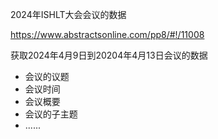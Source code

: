 2024年ISHLT大会会议的数据

https://www.abstractsonline.com/pp8/#!/11008

获取2024年4月9日到20204年4月13日会议的数据
- 会议的议题
- 会议时间
- 会议概要
- 会议的子主题
- ......
